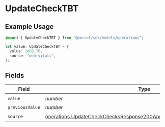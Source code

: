 # UpdateCheckTBT

## Example Usage

```typescript
import { UpdateCheckTBT } from "@vercel/sdk/models/operations";

let value: UpdateCheckTBT = {
  value: 2088.76,
  source: "web-vitals",
};
```

## Fields

| Field                                                                                                                                                                | Type                                                                                                                                                                 | Required                                                                                                                                                             | Description                                                                                                                                                          |
| -------------------------------------------------------------------------------------------------------------------------------------------------------------------- | -------------------------------------------------------------------------------------------------------------------------------------------------------------------- | -------------------------------------------------------------------------------------------------------------------------------------------------------------------- | -------------------------------------------------------------------------------------------------------------------------------------------------------------------- |
| `value`                                                                                                                                                              | *number*                                                                                                                                                             | :heavy_check_mark:                                                                                                                                                   | N/A                                                                                                                                                                  |
| `previousValue`                                                                                                                                                      | *number*                                                                                                                                                             | :heavy_minus_sign:                                                                                                                                                   | N/A                                                                                                                                                                  |
| `source`                                                                                                                                                             | [operations.UpdateCheckChecksResponse200ApplicationJSONResponseBodySource](../../models/operations/updatecheckchecksresponse200applicationjsonresponsebodysource.md) | :heavy_check_mark:                                                                                                                                                   | N/A                                                                                                                                                                  |